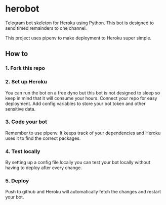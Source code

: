 # herobot
Telegram bot skeleton for Heroku using Python. This bot is designed to send timed
remainders to one channel.

This project uses pipenv to make deployment to Heroku super simple.


## How to
### 1. Fork this repo
### 2. Set up Heroku
  You can run the bot on a free dyno but this bot is not designed to sleep so keep in mind that it will consume your hours.
  Connect your repo for easy deployment.
  Add config variables to store your bot token and other sensitive data.
### 3. Code your bot
  Remember to use pipenv. It keeps track of your dependencies and Heroku uses it to find the correct packages.
### 4. Test locally
  By setting up a config file locally you can test your bot locally without having to deploy after every change.
### 5. Deploy
  Push to github and Heroku will automatically fetch the changes and restart your bot.
